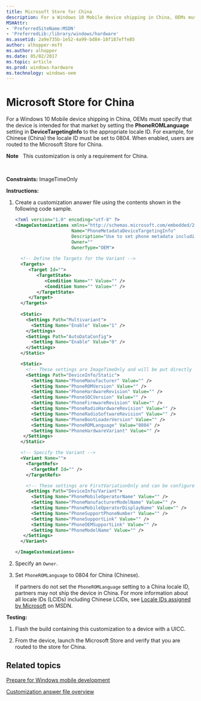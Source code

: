 ```yaml
---
title: Microsoft Store for China
description: For a Windows 10 Mobile device shipping in China, OEMs must specify that the device is intended for that market by setting the PhoneROMLanguage setting in DeviceTargetingInfo to the appropriate locale ID.
MSHAttr:
- 'PreferredSiteName:MSDN'
- 'PreferredLib:/library/windows/hardware'
ms.assetid: 2a9e735b-1e52-4a99-bd84-18f187effe85
author: alhopper-msft
ms.author: alhopper
ms.date: 05/02/2017
ms.topic: article
ms.prod: windows-hardware
ms.technology: windows-oem
---
```


# Microsoft Store for China


For a Windows 10 Mobile device shipping in China, OEMs must specify that the device is intended for that market by setting the **PhoneROMLanguage** setting in **DeviceTargetingInfo** to the appropriate locale ID. For example, for Chinese (China) the locale ID must be set to 0804. When enabled, users are routed to the Microsoft Store for China.

**Note**  
This customization is only a requirement for China.

 

<a href="" id="constraints---imagetimeonly"></a>**Constraints:** ImageTimeOnly  

<a href="" id="instructions-"></a>**Instructions:**  
1.  Create a customization answer file using the contents shown in the following code sample.

    ```XML
    <?xml version="1.0" encoding="utf-8" ?>  
    <ImageCustomizations xmlns="http://schemas.microsoft.com/embedded/2004/10/ImageUpdate"  
                         Name="PhoneMetadataDeviceTargetingInfo"  
                         Description="Use to set phone metadata including the phone model name, OEM and mobile operator name, hardware and software versions, and so on."  
                         Owner=""  
                         OwnerType="OEM"> 
      
      <!-- Define the Targets for the Variant --> 
      <Targets>
         <Target Id="">
            <TargetState>
               <Condition Name="" Value="" />
               <Condition Name="" Value="" />
            </TargetState>
         </Target>
      </Targets>
      
      <Static>
        <Settings Path="Multivariant">
          <Setting Name="Enable" Value="1" />
        </Settings>
        <Settings Path="AutoDataConfig">
          <Setting Name="Enable" Value="0" />
        </Settings>
      </Static>

      <Static>  
        <!-- These settings are ImageTimeOnly and will be put directly into the registry hive -->
        <Settings Path="DeviceInfo/Static">       
          <Setting Name="PhoneManufacturer" Value="" />    
          <Setting Name="PhoneROMVersion" Value="" /> 
          <Setting Name="PhoneHardwareRevision" Value="" />    
          <Setting Name="PhoneSOCVersion" Value="" /> 
          <Setting Name="PhoneFirmwareRevision" Value="" />   
          <Setting Name="PhoneRadioHardwareRevision" Value="" />    
          <Setting Name="PhoneRadioSoftwareRevision" Value="" /> 
          <Setting Name="PhoneBootLoaderVersion" Value="" />    
          <Setting Name="PhoneROMLanguage" Value="0804" /> 
          <Setting Name="PhoneHardwareVariant" Value="" /> 
       </Settings>  
      </Static>

      <!-- Specify the Variant -->
      <Variant Name=""> 
        <TargetRefs>
          <TargetRef Id="" /> 
        </TargetRefs>

        <!-- These settings are FirstVariationOnly and can be configured at runtime potentially based on SIM value --> 
        <Settings Path="DeviceInfo/Variant">
          <Setting Name="PhoneMobileOperatorName" Value="" /> 
          <Setting Name="PhoneManufacturerModelName" Value="" />    
          <Setting Name="PhoneMobileOperatorDisplayName" Value="" /> 
          <Setting Name="PhoneSupportPhoneNumber" Value="" />    
          <Setting Name="PhoneSupportLink" Value="" /> 
          <Setting Name="PhoneOEMSupportLink" Value="" />    
          <Setting Name="PhoneModelName" Value="" /> 
       </Settings> 
      </Variant>

    </ImageCustomizations>
    ```

2.  Specify an `Owner`.

3.  Set `PhoneROMLanguage` to 0804 for China (Chinese).

    If partners do not set the `PhoneROMLanguage` setting to a China locale ID, partners may not ship the device in China. For more information about all locale IDs (LCIDs) including Chinese LCIDs, see [Locale IDs assigned by Microsoft](http://go.microsoft.com/fwlink/p/?LinkId=269594) on MSDN.

<a href="" id="testing-"></a>**Testing:**  
1.  Flash the build containing this customization to a device with a UICC.

2.  From the device, launch the Microsoft Store and verify that you are routed to the store for China.

## Related topics

[Prepare for Windows mobile development](https://docs.microsoft.com/en-us/windows-hardware/manufacture/mobile/preparing-for-windows-mobile-development)

[Customization answer file overview](https://docs.microsoft.com/en-us/windows-hardware/customize/mobile/mcsf/customization-answer-file)
